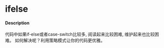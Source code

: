 # ifelse

#### Description
代码中如果if-else或者case-switch比较多,
阅读起来比较困难,
维护起来也比较困难。
如何解决呢？利用策略模式让你的代码更优雅。

